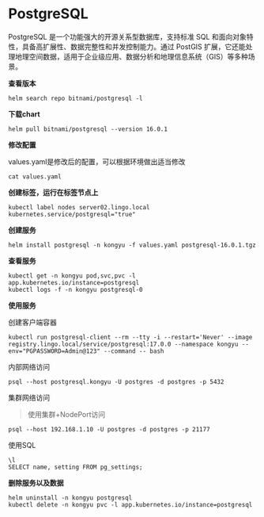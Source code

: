 # PostgreSQL

PostgreSQL 是一个功能强大的开源关系型数据库，支持标准 SQL 和面向对象特性，具备高扩展性、数据完整性和并发控制能力。通过 PostGIS 扩展，它还能处理地理空间数据，适用于企业级应用、数据分析和地理信息系统（GIS）等多种场景。

**查看版本**

```
helm search repo bitnami/postgresql -l
```

**下载chart**

```
helm pull bitnami/postgresql --version 16.0.1
```

**修改配置**

values.yaml是修改后的配置，可以根据环境做出适当修改

```
cat values.yaml
```

**创建标签，运行在标签节点上**

```
kubectl label nodes server02.lingo.local kubernetes.service/postgresql="true"
```

**创建服务**

```shell
helm install postgresql -n kongyu -f values.yaml postgresql-16.0.1.tgz
```

**查看服务**

```
kubectl get -n kongyu pod,svc,pvc -l app.kubernetes.io/instance=postgresql
kubectl logs -f -n kongyu postgresql-0
```

**使用服务**

创建客户端容器

```
kubectl run postgresql-client --rm --tty -i --restart='Never' --image  registry.lingo.local/service/postgresql:17.0.0 --namespace kongyu --env="PGPASSWORD=Admin@123" --command -- bash
```

内部网络访问

```
psql --host postgresql.kongyu -U postgres -d postgres -p 5432
```

集群网络访问

> 使用集群+NodePort访问

```
psql --host 192.168.1.10 -U postgres -d postgres -p 21177
```

使用SQL

```
\l
SELECT name, setting FROM pg_settings;
```

**删除服务以及数据**

```
helm uninstall -n kongyu postgresql
kubectl delete -n kongyu pvc -l app.kubernetes.io/instance=postgresql
```

